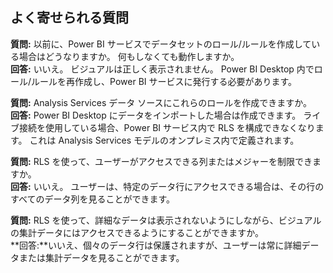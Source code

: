## <a name="faq"></a>よく寄せられる質問
**質問:** 以前に、Power BI サービスでデータセットのロール/ルールを作成している場合はどうなりますか。 何もしなくても動作しますか。  
**回答:** いいえ。 ビジュアルは正しく表示されません。 Power BI Desktop 内でロール/ルールを再作成し、Power BI サービスに発行する必要があります。

**質問:** Analysis Services データ ソースにこれらのロールを作成できますか。  
**回答:** Power BI Desktop にデータをインポートした場合は作成できます。 ライブ接続を使用している場合、Power BI サービス内で RLS を構成できなくなります。 これは Analysis Services モデルのオンプレミス内で定義されます。

**質問:** RLS を使って、ユーザーがアクセスできる列またはメジャーを制限できますか。  
**回答:** いいえ。 ユーザーは、特定のデータ行にアクセスできる場合は、その行のすべてのデータ列を見ることができます。

**質問:** RLS を使って、詳細なデータは表示されないようにしながら、ビジュアルの集計データにはアクセスできるようにすることができますか。  
**回答:**いいえ、個々のデータ行は保護されますが、ユーザーは常に詳細データまたは集計データを見ることができます。

